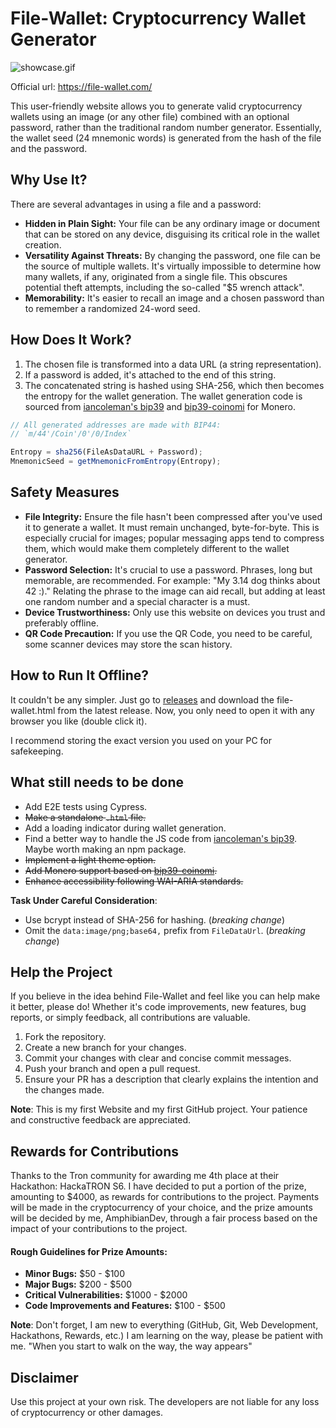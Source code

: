 # File-Wallet: Cryptocurrency Wallet Generator

![showcase.gif](https://github.com/AmphibianDev/file-wallet/assets/110111354/a90eede3-f111-460c-86af-dbe9fbbbb385)

Official url: https://file-wallet.com/

This user-friendly website allows you to generate valid cryptocurrency wallets using an image (or any other file) combined with an optional password, rather than the traditional random number generator. Essentially, the wallet seed (24 mnemonic words) is generated from the hash of the file and the password.

## Why Use It?

There are several advantages in using a file and a password:

- **Hidden in Plain Sight:** Your file can be any ordinary image or document that can be stored on any device, disguising its critical role in the wallet creation.
- **Versatility Against Threats:** By changing the password, one file can be the source of multiple wallets. It's virtually impossible to determine how many wallets, if any, originated from a single file. This obscures potential theft attempts, including the so-called "$5 wrench attack".
- **Memorability:** It's easier to recall an image and a chosen password than to remember a randomized 24-word seed.

## How Does It Work?

1. The chosen file is transformed into a data URL (a string representation).
2. If a password is added, it's attached to the end of this string.
3. The concatenated string is hashed using SHA-256, which then becomes the entropy for the wallet generation. The wallet generation code is sourced from [iancoleman's bip39](https://github.com/iancoleman/bip39) and [bip39-coinomi](https://github.com/Coinomi/bip39-coinomi) for Monero.

```javascript
// All generated addresses are made with BIP44:
// `m/44'/Coin'/0'/0/Index`

Entropy = sha256(FileAsDataURL + Password);
MnemonicSeed = getMnemonicFromEntropy(Entropy);
```

## Safety Measures

- **File Integrity:** Ensure the file hasn't been compressed after you've used it to generate a wallet. It must remain unchanged, byte-for-byte. This is especially crucial for images; popular messaging apps tend to compress them, which would make them completely different to the wallet generator.
- **Password Selection:** It's crucial to use a password. Phrases, long but memorable, are recommended. For example: "My 3.14 dog thinks about 42 :)." Relating the phrase to the image can aid recall, but adding at least one random number and a special character is a must.
- **Device Trustworthiness:** Only use this website on devices you trust and preferably offline.
- **QR Code Precaution:** If you use the QR Code, you need to be careful, some scanner devices may store the scan history.

## How to Run It Offline?

It couldn't be any simpler. Just go to [releases](https://github.com/AmphibianDev/file-wallet/releases) and download the file-wallet.html from the latest release. Now, you only need to open it with any browser you like (double click it).

I recommend storing the exact version you used on your PC for safekeeping.

## What still needs to be done

- Add E2E tests using Cypress.
- ~~Make a standalone `.html` file.~~
- Add a loading indicator during wallet generation.
- Find a better way to handle the JS code from [iancoleman's bip39](https://github.com/iancoleman/bip39). Maybe worth making an npm package.
- ~~Implement a light theme option.~~
- ~~Add Monero support based on [bip39-coinomi](https://github.com/Coinomi/bip39-coinomi).~~
- ~~Enhance accessibility following WAI-ARIA standards.~~

**Task Under Careful Consideration**:

- Use bcrypt instead of SHA-256 for hashing. (_breaking change_)
- Omit the `data:image/png;base64,` prefix from `FileDataUrl`. (_breaking change_)

## Help the Project

If you believe in the idea behind File-Wallet and feel like you can help make it better, please do! Whether it's code improvements, new features, bug reports, or simply feedback, all contributions are valuable.

1. Fork the repository.
2. Create a new branch for your changes.
3. Commit your changes with clear and concise commit messages.
4. Push your branch and open a pull request.
5. Ensure your PR has a description that clearly explains the intention and the changes made.

**Note**: This is my first Website and my first GitHub project. Your patience and constructive feedback are appreciated.

## Rewards for Contributions

Thanks to the Tron community for awarding me 4th place at their Hackathon: HackaTRON S6. I have decided to put a portion of the prize, amounting to $4000, as rewards for contributions to the project. Payments will be made in the cryptocurrency of your choice, and the prize amounts will be decided by me, AmphibianDev, through a fair process based on the impact of your contributions to the project.

#### Rough Guidelines for Prize Amounts:

- **Minor Bugs:** $50 - $100
- **Major Bugs:** $200 - $500
- **Critical Vulnerabilities:** $1000 - $2000
- **Code Improvements and Features:** $100 - $500

**Note**: Don't forget, I am new to everything (GitHub, Git, Web Development, Hackathons, Rewards, etc.) I am learning on the way, please be patient with me. "When you start to walk on the way, the way appears"

## Disclaimer

Use this project at your own risk. The developers are not liable for any loss of cryptocurrency or other damages.
